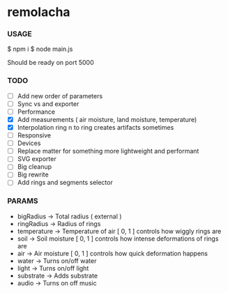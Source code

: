 # remolacha

### USAGE

$ npm i
$ node main.js

Should be ready on port 5000

### TODO

- [ ] Add new order of parameters
- [ ] Sync vs and exporter
- [ ] Performance
- [x] Add measurements ( air moisture, land moisture, temperature)
- [x] Interpolation ring n to ring  creates artifacts sometimes
- [ ] Responsive
- [ ] Devices
- [ ] Replace matter for something more lightweight and performant
- [ ] SVG exporter
- [ ] Big cleanup
- [ ] Big rewrite
- [ ] Add rings and segments selector

### PARAMS

* bigRadius -> Total radius ( external )
* ringRadius -> Radius of rings
* temperature -> Temperature of air [ 0, 1 ] controls how wiggly rings are
* soil -> Soil moisture [ 0, 1 ] controls how intense deformations of rings are
* air -> Air moisture [ 0, 1 ] controls how quick deformation happens
* water -> Turns on/off water
* light -> Turns on/off light
* substrate -> Adds substrate
* audio -> Turns on off music
